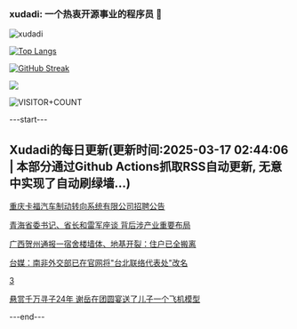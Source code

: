 ### xudadi: 一个热衷开源事业的程序员 👋

![xudadi](https://github-readme-stats-git-masterorgs-github-readme-stats-team.vercel.app/api?username=xudadi)

[![Top Langs](https://github-readme-stats.vercel.app/api/top-langs/?username=xudadi)](https://github.com/anuraghazra/github-readme-stats)

[![GitHub Streak](https://streak-stats.demolab.com?user=xudadi&locale=zh_Hans)](https://git.io/streak-stats)

![](https://raw.githubusercontent.com/xudadi/xudadi/main/assets/github-contribution-grid-snake.svg)

![VISITOR+COUNT](https://komarev.com/ghpvc/?username=xudadi&label=VISITOR+COUNT)


---start---

## Xudadi的每日更新(更新时间:2025-03-17 02:44:06 | 本部分通过Github Actions抓取RSS自动更新, 无意中实现了自动刷绿墙...)

[重庆卡福汽车制动转向系统有限公司招聘公告](https://www.gongkaoleida.com/article/2322581)

[青海省委书记、省长和雷军座谈 背后涉产业重要布局](https://m.163.com/news/article/JQQ4CO2U051482MP.html)

[广西贺州通报一宿舍楼墙体、地基开裂：住户已全搬离](https://m.163.com/news/article/JQQ2S1SR0514R9OJ.html)

[台媒：南非外交部已在官网将"台北联络代表处"改名](https://m.163.com/news/article/JQQ4A07P0514R9OJ.html)

[3](https://m.163.com/touch/news/sub/domestic)

[悬赏千万寻子24年 谢岳在团圆宴送了儿子一个飞机模型](https://m.163.com/news/article/JQQ5QHPH0514TTN3.html)

---end---
